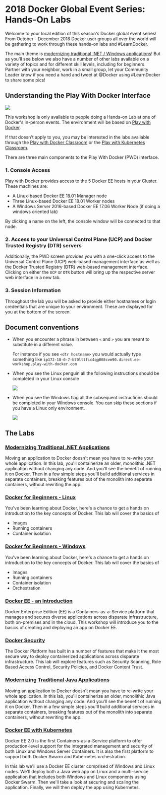 # 2018 Docker Global Event Series: Hands-On Labs

Welcome to your local edition of this season's Docker global event series! From October - December 2018 Docker user groups all over the world will be gathering to work through these hands-on labs and #LearnDocker. 

The main theme is [modernizing traditional .NET / Windows applications](/mta-dotnet/)! But as you'll see below we also have a number of other labs available on a variety of topics and for different skill levels, including for beginners. Partner with your neighbor, work in a small group, let your Community Leader know if you need a hand and tweet at @Docker using #LearnDocker to share some pics!

## Understanding the Play With Docker Interface

![](./images/pwd_screen.png)

This workshop is only available to people doing a Hands-on Lab at one of Docker's in-person events. The environment will be based on [Play with Docker](https://labs.play-with-docker.com/).

If that doesn't apply to you, you may be interested in the labs available through the [Play with Docker Classroom](https://training.play-with-docker.com) or the [Play with Kubernetes Classroom](https://training.play-with-kubernetes.com/).

There are three main components to the Play With Docker (PWD) interface. 

### 1. Console Access
Play with Docker provides access to the 5 Docker EE hosts in your Cluster. These machines are:

* A Linux-based Docker EE 18.01 Manager node
* Three Linux-based Docker EE 18.01 Worker nodes
* A Windows Server 2016-based Docker EE 17.06 Worker Node (if doing a windows oriented lab)

By clicking a name on the left, the console window will be connected to that node.

### 2. Access to your Universal Control Plane (UCP) and Docker Trusted Registry (DTR) servers

Additionally, the PWD screen provides you with a one-click access to the Universal Control Plane (UCP)
web-based management interface as well as the Docker Trusted Registry (DTR) web-based management interface. Clicking on either the `UCP` or `DTR` button will bring up the respective server web interface in a new tab.

### 3. Session Information

Throughout the lab you will be asked to provide either hostnames or login credentials that are unique to your environment. These are displayed for you at the bottom of the screen.

## Document conventions

- When you encounter a phrase in between `<` and `>`  you are meant to substitute in a different value.

	For instance if you see `<dtr hostname>` you would actually type something like `ip172-18-0-7-b70lttfic4qg008cvm90.direct.ee-workshop.play-with-docker.com`


- When you see the Linux penguin all the following instructions should be completed in your Linux console

	![](./images/linux75.png)

- When you see the Windows flag all the subsequent instructions should be completed in your Windows console. You can skip these sections if you have a Linux only environment.

    ![](./images/windows75.png)
    
## The Labs
    
### [Modernizing Traditional .NET Applications](/mta-dotnet/)
Moving an application to Docker doesn't mean you have to re-write your whole application. In this lab, you'll containerize an older, monolithic .NET application without changing any code. And you'll see the benefit of running it on Docker. Then in a few simple steps you'll build additional services in separate containers, breaking features out of the monolith into separate containers, without rewriting the app. 

### [Docker for Beginners - Linux](/beginner-linux/)
You've been learning about Docker, here's a chance to get a hands on introduction to the key concepts of Docker. This lab will cover the basics of 
* Images
* Running containers
* Container isolation

### [Docker for Beginners - Windows](/beginner-win/)
You've been learning about Docker, here's a chance to get a hands on introduction to the key concepts of Docker. This lab will cover the basics of 
* Images
* Running containers
* Container isolation
* Orchestration

### [Docker EE - an Introduction](/ee-intro/)
Docker Enterprise Edition (EE) is a Containers-as-a-Service platform that manages and secures diverse applications across disparate infrastructure, both on-premises and in the cloud. This workshop will introduce you to the basics of creating and deploying an app on Docker EE. 

### [Docker Security](/security/)
The Docker Platform has built in a number of features that make it the most secure way to deploy containerized applications across disparate infrastructure. This lab will explore features such as Security Scanning, Role Based Access Control, Security Policies, and Docker Content Trust.

### [Modernizing Traditional Java Applications](/mta-java/)
Moving an application to Docker doesn't mean you have to re-write your whole application. In this lab, you'll containerize an older, monolithic Java application without changing any code. And you'll see the benefit of running it on Docker. Then in a few simple steps you'll build additional services in separate containers, breaking features out of the monolith into separate containers, without rewriting the app. 

### [Docker EE with Kubernetes](https://github.com/dockersamples/ee-workshop)
Docker EE 2.0 is the first Containers-as-a-Service platform to offer production-level support for the integrated management and security of both Linux and Windows Server Containers. It is also the first platform to support both Docker Swarm and Kubernetes orchestration.

In this lab we'll use a Docker EE cluster comprised of Windows and Linux nodes. We'll deploy both a Java web app on Linux and a multi-service application that includes both Windows and Linux components using Docker Swarm. Then we'll take a look at securing and scaling the application. Finally, we will then deploy the app using Kubernetes.


